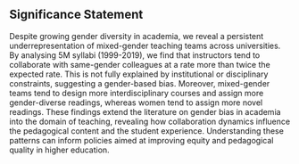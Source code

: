 ## Significance Statement

Despite growing gender diversity in academia, we reveal a persistent underrepresentation of mixed-gender teaching teams across universities. By analysing 5M syllabi (1999-2019), we find that instructors tend to collaborate with same-gender colleagues at a rate more than twice the expected rate. This is not fully explained by institutional or disciplinary constraints, suggesting a gender-based bias. Moreover, mixed-gender teams tend to design more interdisciplinary courses and assign more gender-diverse readings, whereas women tend to assign more novel readings. These findings extend the literature on gender bias in academia into the domain of teaching, revealing how collaboration dynamics influence the pedagogical content and the student experience. Understanding these patterns can inform policies aimed at improving equity and pedagogical quality in higher education.